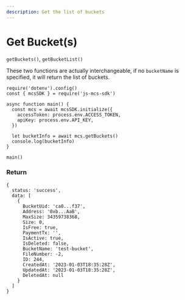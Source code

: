 ```yaml
---
description: Get the list of buckets
---
```


# Get Bucket(s)

`getBuckets()`, `getBucketList()`

These two functions are actually interchangeable, if no `bucketName` is specified, it will return the list of buckets.

```
require('dotenv').config()
const { mcsSDK } = require('js-mcs-sdk')

async function main() {
  const mcs = await mcsSDK.initialize({
    accessToken: process.env.ACCESS_TOKEN,
    apiKey: process.env.API_KEY,
  })
  
  let bucketInfo = await mcs.getBuckets()
  console.log(bucketInfo)
}

main()
```

### Return

```
{
  status: 'success',
  data: [
    {
      BucketUid: 'ca0...f37',
      Address: '0xb...AaB',
      MaxSize: 34359738368,
      Size: 0,
      IsFree: true,
      PaymentTx: '',
      IsActive: true,
      IsDeleted: false,
      BucketName: 'test-bucket',
      FileNumber: -2,
      ID: 244,
      CreatedAt: '2023-01-03T18:35:28Z',
      UpdatedAt: '2023-01-03T18:35:28Z',
      DeletedAt: null
    }
  ]
}
```

